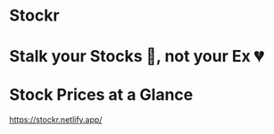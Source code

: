 # Stockr
# Stalk your Stocks 🤑, not your Ex 💔 <br> <br> Stock Prices at a Glance 
https://stockr.netlify.app/
